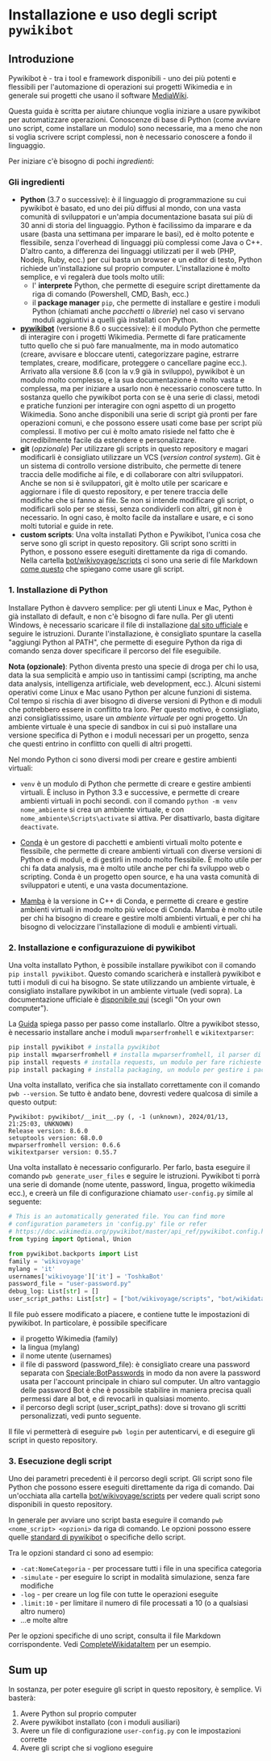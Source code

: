 # Installazione e uso degli script `pywikibot`

## Introduzione

Pywikibot è - tra i tool e framework disponibili - uno dei più potenti e flessibili per l'automazione di operazioni sui progetti Wikimedia
e in generale sui progetti che usano il software [MediaWiki](https://www.mediawiki.org/).

Questa guida è scritta per aiutare chiunque voglia iniziare a usare pywikibot per automatizzare operazioni. Conoscenze di
base di Python (come avviare uno script, come installare un modulo) sono necessarie, ma a meno che non si voglia scrivere
script complessi, non è necessario conoscere a fondo il linguaggio.

Per iniziare c'è bisogno di pochi *ingredienti*:

### Gli ingredienti


* **Python** (3.7 o successive): è il linguaggio di programmazione su cui pywikibot è basato, ed uno dei più diffusi al mondo, con una 
    vasta comunità di sviluppatori e un'ampia documentazione basata sui più di 30 anni di storia del linguaggio. Python è facilissimo da
    imparare e da usare (basta una settimana per imparare le basi), ed è molto potente e flessibile, senza l'overhead di linguaggi più
    complessi come Java o C++. D'altro canto, a differenza dei linguaggi utilizzati per il web (PHP, Nodejs, Ruby, ecc.) per cui basta 
    un browser e un editor di testo, Python richiede un'installazione sul proprio computer. L'installazione è molto semplice, e vi regalerà
    due tools molto utili: 
    * l' **interprete** Python, che permette di eseguire script direttamente da riga di comando (Powershell, CMD, Bash, ecc.)
    * il **package manager** `pip`, che permette di installare e gestire i moduli Python (chiamati anche *pacchetti* o *librerie*) nel caso vi servano 
    moduli aggiuntivi a quelli già installati con Python.
* **[pywikibot](https://www.mediawiki.org/wiki/Manual:Pywikibot)** (versione 8.6 o successive): è il modulo Python che permette di interagire con i progetti Wikimedia. Permette di fare praticamente tutto quello 
    che si può fare manualmente, ma in modo automatico (creare, avvisare e bloccare utenti, categorizzare pagine, estrarre templates, creare, modificare, proteggere o cancellare pagine ecc.). 
    Arrivato alla versione 8.6 (con la v.9 già in sviluppo), pywikibot è un modulo molto complesso, e la sua documentazione è molto vasta e complessa, ma per iniziare a usarlo non è necessario
    conoscere tutto. In sostanza quello che pywikibot porta con se è una serie di classi, metodi e pratiche funzioni per interagire con ogni aspetto di un progetto Wikimedia. Sono
    anche disponibili una serie di script già pronti per fare operazioni comuni, e che possono essere usati come base per script più complessi.
    Il motivo per cui è molto amato risiede nel fatto che è incredibilmente facile da estendere e personalizzare.
* **git** (*opzionale*) Per utilizzare gli scripts in questo repository e magari modificarli è consigliato utilizzare un VCS (*version control system*). Git è un sistema di controllo versione distribuito, 
    che permette di tenere traccia delle modifiche ai file, e di collaborare con altri sviluppatori. Anche se non si è sviluppatori, git è molto utile per scaricare e aggiornare i file 
    di questo repository, e per tenere traccia delle modifiche che si fanno ai file. Se non si intende modificare gli script, o modificarli solo per se stessi, senza condividerli con altri,
    git non è necessario. In ogni caso, è molto facile da installare e usare, e ci sono molti tutorial e guide in rete.
* **custom scripts**: Una volta installati Python e Pywikibot, l'unica cosa che serve sono gli script in questo repository. Gli script sono scritti in Python, e possono essere eseguiti
    direttamente da riga di comando. Nella cartella [bot/wikivoyage/scripts](./bot/wikivoyage/scripts) ci sono una serie di file Markdown [come questo](./bot/wikivoyage/scripts/ItemlistWikidataCompleter.md) che spiegano
    come usare gli script.

### 1. Installazione di Python

Installare Python è davvero semplice: per gli utenti Linux e Mac, Python è già installato di default, e non c'è bisogno di fare nulla. 
Per gli utenti Windows, è necessario scaricare il file di installazione [dal sito ufficiale](https://www.python.org/) e seguire
le istruzioni. Durante l'installazione, è consigliato spuntare la casella "aggiungi Python al PATH", che permette di eseguire Python
da riga di comando senza dover specificare il percorso del file eseguibile.


**Nota (opzionale)**: Python diventa presto una specie di droga per chi lo usa, data la sua semplicità e ampio uso in tantissimi
campi (scripting, ma anche data analysis, intelligenza artificiale, web development, ecc.). Alcuni sistemi operativi
come Linux e Mac usano Python per alcune funzioni di sistema. Col tempo si rischia di aver bisogno di diverse 
versioni di Python e di moduli che potrebbero essere in conflitto tra loro. Per questo motivo, è consigliato, anzi
consigliatisssimo, usare un *ambiente virtuale* per ogni progetto. Un ambiente virtuale è una specie di sandbox
in cui si può installare una versione specifica di Python e i moduli necessari per un progetto, senza che questi entrino in conflitto con
quelli di altri progetti. 

Nel mondo Python ci sono diversi modi per creare e gestire ambienti virtuali:

* `venv` è un modulo di Python che permette di creare e gestire ambienti virtuali. È incluso in Python 3.3 e successive, e permette di creare ambienti virtuali in pochi secondi.
con il comando `python -m venv nome_ambiente` si crea un ambiente virtuale, e con `nome_ambiente\Scripts\activate` si attiva. Per disattivarlo, basta digitare `deactivate`.

* [Conda](https://docs.conda.io/projects/conda/en/stable/) è un gestore di pacchetti e ambienti virtuali molto potente e flessibile, che permette di creare ambienti virtuali 
   con diverse versioni di Python e di moduli, e di gestirli in modo molto flessibile. È molto utile per chi fa data analysis, ma è molto utile anche per chi fa sviluppo web o 
   scripting. Conda è un progetto open source, e ha una vasta comunità di sviluppatori e utenti, e una vasta documentazione.

* [Mamba](https://mamba.readthedocs.io/en/latest/) è la versione in C++ di Conda, e permette di creare e gestire ambienti virtuali in modo molto più veloce di Conda. 
   Mamba è molto utile per chi ha bisogno di creare e gestire molti ambienti virtuali, e per chi ha bisogno di velocizzare l'installazione di moduli e ambienti virtuali.

### 2. Installazione e configurazuione di pywikibot

Una volta installato Python, è possibile installare pywikibot con il comando `pip install pywikibot`. Questo comando scaricherà e installerà
pywikibot e tutti i moduli di cui ha bisogno. Se state utilizzando un ambiente virtuale, è consigliato installare pywikibot in un ambiente virtuale (vedi sopra).
La documentazione ufficiale è [disponibile qui](https://www.mediawiki.org/wiki/Manual:Pywikibot/Installation#Shortcut_in_command_line) (scegli "On your own computer"). 

La [Guida](https://www.mediawiki.org/wiki/Manual:Pywikibot/Installation#Install_Pywikibot) spiega passo per passo come installarlo. Oltre
a pywikibot stesso, è necessario installare anche i moduli `mwparserfromhell` e `wikitextparser`:

```sh
pip install pywikibot # installa pywikibot
pip install mwparserfromhell # installa mwparserfromhell, il parser di codice wiki
pip install requests # installa requests, un modulo per fare richieste HTTP
pip install packaging # installa packaging, un modulo per gestire i pacchetti
```

Una volta installato, verifica che sia installato correttamente con il comando `pwb --version`. Se tutto è andato bene, dovresti vedere qualcosa di simile a questo output:

```
Pywikibot: pywikibot/__init__.py (, -1 (unknown), 2024/01/13, 21:25:03, UNKNOWN)
Release version: 8.6.0
setuptools version: 68.0.0
mwparserfromhell version: 0.6.6
wikitextparser version: 0.55.7
```


Una volta installato è necessario configurarlo. Per farlo, basta eseguire il comando `pwb generate_user_files` e seguire le istruzioni.
Pywikibot ti porrà una serie di domande (nome utente, password, lingua, progetto wikimedia ecc.), e creerà un file di configurazione chiamato
`user-config.py` simile al seguente:

```py 
# This is an automatically generated file. You can find more
# configuration parameters in 'config.py' file or refer
# https://doc.wikimedia.org/pywikibot/master/api_ref/pywikibot.config.html
from typing import Optional, Union

from pywikibot.backports import List
family = 'wikivoyage'
mylang = 'it'
usernames['wikivoyage']['it'] = 'ToshkaBot'
password_file = "user-password.py"
debug_log: List[str] = []
user_script_paths: List[str] = ["bot/wikivoyage/scripts", "bot/wikidata/scripts"]
```

Il file può essere modificato a piacere, e contiene tutte le impostazioni di pywikibot. In particolare, è possibile specificare
- il progetto Wikimedia (family)
- la lingua (mylang)
- il nome utente (usernames)
- il file di password (password_file): è consigliato creare una password separata con [Speciale:BotPasswords](https://it.wikivoyage.org/wiki/Speciale:BotPasswords) in modo da non avere la password usata per l'account principale in chiaro sul computer.
  Un altro vantaggio delle password Bot è che è possibile stabilire in maniera precisa quali permessi dare al bot, e di revocarli in qualsiasi momento.
- il percorso degli script (user_script_paths): dove si trovano gli scritti personalizzati, vedi punto seguente.


Il file vi permetterà di eseguire `pwb login` per autenticarvi, e di eseguire gli script in questo repository.

### 3. Esecuzione degli script

Uno dei parametri precedenti è il percorso degli script. Gli script sono file Python che possono essere eseguiti direttamente da riga di comando.
Dai un'occhiata alla cartella [bot/wikivoyage/scripts](./bot/wikivoyage/scripts) per vedere quali script sono disponibili in questo repository.

In generale per avviare uno script basta eseguire il comando `pwb <nome_script> <opzioni>` da riga di comando.
Le opzioni possono essere quelle [standard di pywikibot](https://doc.wikimedia.org/pywikibot/stable/global_options.html) o specifiche dello script.

Tra le opzioni standard ci sono ad esempio:

* `-cat:NomeCategoria` - per processare tutti i file in una specifica categoria
* `-simulate` - per eseguire lo script in modalità simulazione, senza fare modifiche
* `-log` - per creare un log file con tutte le operazioni eseguite
* `.limit:10` - per limitare il numero di file processati a 10 (o a qualsiasi altro numero)
* ...e molte altre

Per le opzioni specifiche di uno script, consulta il file Markdown corrispondente. Vedi [CompleteWikidataItem](./bot/wikivoyage/scripts/ItemlistWikidataCompleter.md) per un esempio.


## Sum up

In sostanza, per poter eseguire gli script in questo repository, è semplice. Vi basterà:

1. Avere Python sul proprio computer
2. Avere pywikibot installato (con i moduli ausiliari)
3. Avere un file di configurazione `user-config.py` con le impostazioni corrette
4. Avere gli script che si vogliono eseguire

